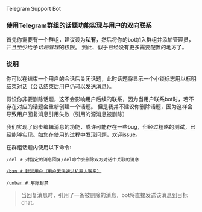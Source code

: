 Telegram Support Bot

### 使用Telegram群组的话题功能实现与用户的双向联系

首先你需要有一个群组，建议设为**私有**，然后将你的bot加入群组并添加管理员，并且至少给予*话题管理*的权限。
到此、似乎已经没有更多需要配置的地方了。


### 说明

你可以在结束一个用户的会话后关闭话题，此时话题将显示一个小锁标志用以标明结束对话（会话结束后用户仍可以发送消息）。

假设你非要删除话题，这不会影响用户后续的联系，因为当用户联系bot时，若不存在对应的话题会重新创建一个话题。
但是我并不建议你删除话题，因为这样会导致用户回复消息引用失败（引用的源消息被删除）

我们实现了同步编辑消息的功能，或许可能存在一些bug，但经过粗略的测试，已经能够实现。如您在使用的过程中发现问题，欢迎issue。

在群组话题内使用以下命令:
```shell
/del # 对指定的消息回复/del命令会删除双方对话中关联的消息
```
~~`/ban # 封禁用户（用户无法通过机器人联系）`~~

~~`/unban # 解除封禁`~~
  
> 当回复消息时，引用了一条被删除的消息，bot将直接发送该消息到目标chat。